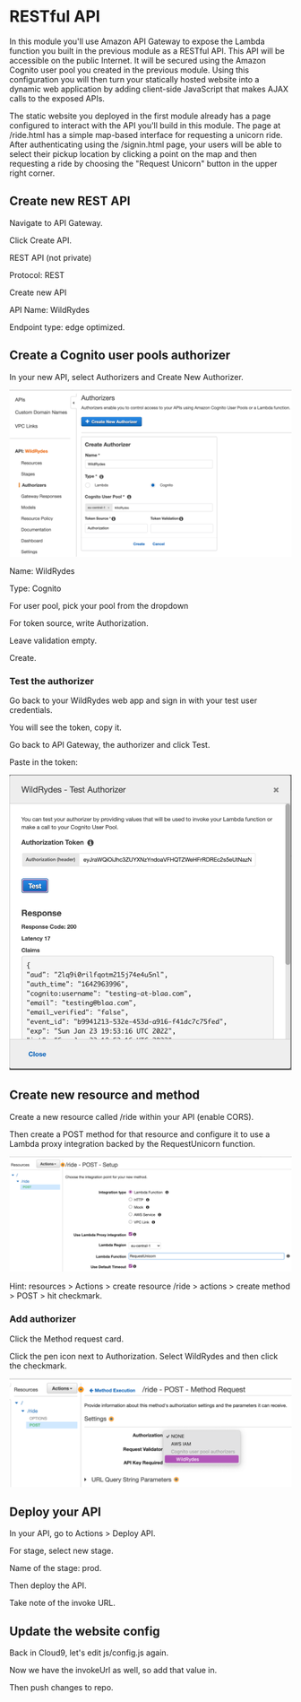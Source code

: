 # RESTful API

In this module you'll use Amazon API Gateway to expose the Lambda function you built in the previous module as a RESTful API. This API will be accessible on the public Internet. It will be secured using the Amazon Cognito user pool you created in the previous module. Using this configuration you will then turn your statically hosted website into a dynamic web application by adding client-side JavaScript that makes AJAX calls to the exposed APIs.

The static website you deployed in the first module already has a page configured to interact with the API you'll build in this module. The page at /ride.html has a simple map-based interface for requesting a unicorn ride. After authenticating using the /signin.html page, your users will be able to select their pickup location by clicking a point on the map and then requesting a ride by choosing the "Request Unicorn" button in the upper right corner.

## Create new REST API&#x20;

Navigate to API Gateway.&#x20;

Click Create API.&#x20;

REST API (not private)

Protocol: REST

Create new API&#x20;

API Name: WildRydes

Endpoint type: edge optimized.

## Create a Cognito user pools authorizer

In your new API, select Authorizers and Create New Authorizer.

![authorizer](<../../.gitbook/assets/image (23).png>)

Name: WildRydes

Type: Cognito

For user pool, pick your pool from the dropdown

For token source, write Authorization.&#x20;

Leave validation empty.&#x20;

Create.

### Test the authorizer

Go back to your WildRydes web app and sign in with your test user credentials.&#x20;

You will see the token, copy it.&#x20;

Go back to API Gateway, the authorizer and click Test.&#x20;

Paste in the token:

![test the authorizer.](<../../.gitbook/assets/image (116).png>)

## Create new resource and method

Create a new resource called /ride within your API (enable CORS).&#x20;

Then create a POST method for that resource and configure it to use a Lambda proxy integration backed by the RequestUnicorn function.

![](<../../.gitbook/assets/image (168).png>)

Hint: resources > Actions > create resource /ride > actions > create method > POST > hit checkmark.

### Add authorizer

Click the Method request card.&#x20;

Click the pen icon next to Authorization. Select WildRydes and then click the checkmark.

![authorization](<../../.gitbook/assets/image (252).png>)

## Deploy your API&#x20;

In your API, go to Actions > Deploy API.&#x20;

For stage, select new stage.&#x20;

Name of the stage: prod.

Then deploy the API.&#x20;

Take note of the invoke URL.

## Update the website config

Back in Cloud9, let's edit js/config.js again.&#x20;

Now we have the invokeUrl as well, so add that value in.&#x20;

Then push changes to repo.
